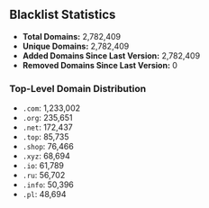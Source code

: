 ## Blacklist Statistics

- **Total Domains:** 2,782,409
- **Unique Domains:** 2,782,409
- **Added Domains Since Last Version:** 2,782,409
- **Removed Domains Since Last Version:** 0

### Top-Level Domain Distribution

-  `.com`: 1,233,002
-  `.org`: 235,651
-  `.net`: 172,437
-  `.top`: 85,735
-  `.shop`: 76,466
-  `.xyz`: 68,694
-  `.io`: 61,789
-  `.ru`: 56,702
-  `.info`: 50,396
-  `.pl`: 48,694

